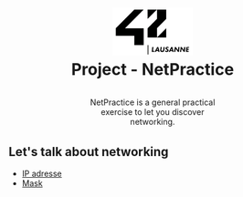 <h1 align="center">
    <img alt="42Lausanne" title="42Lausanne" src="https://github.com/MarJC5/42/blob/main/42_logo.svg" width="140"> </br>
    Project - NetPractice
    <h4 align="center" style="width: 50%; margin: 2rem auto; font-weight: normal;"> 
    NetPractice is a general practical exercise to let you discover networking.
    </h4>
</h1>

## Let's talk about networking

- [IP adresse](/doc/ip-adresse.md)
- [Mask](/doc/mask.md)
